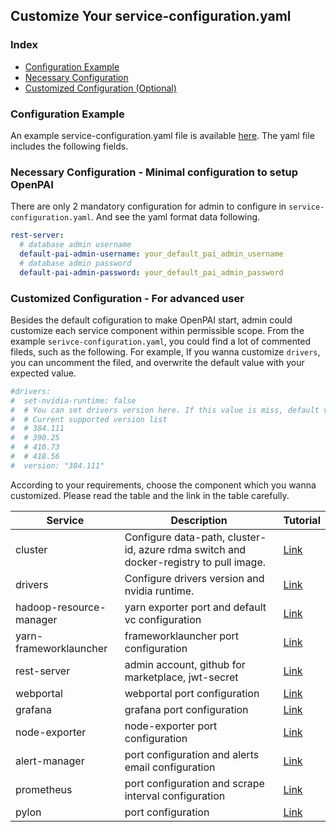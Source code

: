 <!--
  Copyright (c) Microsoft Corporation
  All rights reserved.

  MIT License

  Permission is hereby granted, free of charge, to any person obtaining a copy of this software and associated
  documentation files (the "Software"), to deal in the Software without restriction, including without limitation
  the rights to use, copy, modify, merge, publish, distribute, sublicense, and/or sell copies of the Software, and
  to permit persons to whom the Software is furnished to do so, subject to the following conditions:
  The above copyright notice and this permission notice shall be included in all copies or substantial portions of the Software.

  THE SOFTWARE IS PROVIDED *AS IS*, WITHOUT WARRANTY OF ANY KIND, EXPRESS OR IMPLIED, INCLUDING
  BUT NOT LIMITED TO THE WARRANTIES OF MERCHANTABILITY, FITNESS FOR A PARTICULAR PURPOSE AND
  NONINFRINGEMENT. IN NO EVENT SHALL THE AUTHORS OR COPYRIGHT HOLDERS BE LIABLE FOR ANY CLAIM,
  DAMAGES OR OTHER LIABILITY, WHETHER IN AN ACTION OF CONTRACT, TORT OR OTHERWISE, ARISING FROM,
  OUT OF OR IN CONNECTION WITH THE SOFTWARE OR THE USE OR OTHER DEALINGS IN THE SOFTWARE.
-->

## Customize Your service-configuration.yaml

### Index

- [Configuration Example](#example)
- [Necessary Configuration](#necessary)
- [Customized Configuration (Optional)](#optional)

### Configuration Example <a name="example"></a>

An example service-configuration.yaml file is available [here](../../../../examples/cluster-configuration/services-configuration.yaml). The yaml file includes the following fields.

### Necessary Configuration - Minimal configuration to setup OpenPAI <a name="necessary"></a>

There are only 2 mandatory configuration for admin to configure in ```service-configuration.yaml```. And see the yaml format data following.

```YAML
rest-server:
  # database admin username
  default-pai-admin-username: your_default_pai_admin_username
  # database admin password
  default-pai-admin-password: your_default_pai_admin_password
```

### Customized Configuration - For advanced user <a name="optional"></a>

Besides the default cofiguration to make OpenPAI start, admin could customize each service component within permissible scope. From the example ```serivce-configuration.yaml```, you could find a lot of commented fileds, such as the following. For example, If you wanna customize ```drivers```, you can uncomment the filed, and overwrite the default value with your expected value.

```YAML
#drivers:
#  set-nvidia-runtime: false
#  # You can set drivers version here. If this value is miss, default value will be 384.111
#  # Current supported version list
#  # 384.111
#  # 390.25
#  # 410.73
#  # 418.56
#  version: "384.111"
```

According to your requirements, choose the component which you wanna customized. Please read the table and the link in the table carefully.

| Service                                                      | Description                                                                           | Tutorial                                                                          |
| ------------------------------------------------------------ | ------------------------------------------------------------------------------------- | --------------------------------------------------------------------------------- |
| cluster <a name="ref_cluster_config"></a>                    | Configure data-path, cluster-id, azure rdma switch and docker-registry to pull image. | [Link](../../../../src/cluster/config/cluster.md)                                 |
| drivers <a name="ref_drivers"></a>                           | Configure drivers version and nvidia runtime.                                         | [Link](../../../../src/drivers/config/drivers.md)                                 |
| hadoop-resource-manager <a name="configure_vc_capacity"></a> | yarn exporter port and default vc configuration                                       | [Link](../../../../src/hadoop-resource-manager/config/hadoop-resource-manager.md) |
| yarn-frameworklauncher                                       | frameworklauncher port configuration                                                  | [Link](../../../../src/yarn-frameworklauncher/config/yarn-frameworkerlauncher.md) |
| rest-server <a name="ref_rest_server"></a>                   | admin account, github for marketplace, jwt-secret                                     | [Link](../../../../src/rest-server/config/rest-server.md)                         |
| webportal                                                    | webportal port configuration                                                          | [Link](../../../../src/webportal/config/webportal.md)                             |
| grafana                                                      | grafana port configuration                                                            | [Link](../../../../src/grafana/config/grafana.md)                                 |
| node-exporter                                                | node-exporter port configuration                                                      | [Link](../../../../src/node-exporter/config/node-exporter.md)                     |
| alert-manager                                                | port configuration and alerts email configuration                                     | [Link](../../../../src/alert-manager/config/alert-manager.md)                     |
| prometheus                                                   | port configuration and scrape interval configuration                                  | [Link](../../../../src/prometheus/config/prometheus.md)                           |
| pylon                                                        | port configuration                                                                    | [Link](../../../../src/pylon/config/pylon.md)                                     |